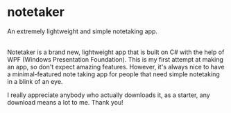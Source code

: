 # notetaker
An extremely lightweight and simple notetaking app.
<br> <br>

Notetaker is a brand new, lightweight app that is built on C# with the help of WPF (Windows Presentation Foundation). This is my first attempt at making an app, so don't expect amazing features. However, it's always nice to have a minimal-featured note taking app for people that need simple notetaking in a blink of an eye. <br>

I really appreciate anybody who actually downloads it, as a starter, any download means a lot to me. Thank you!
